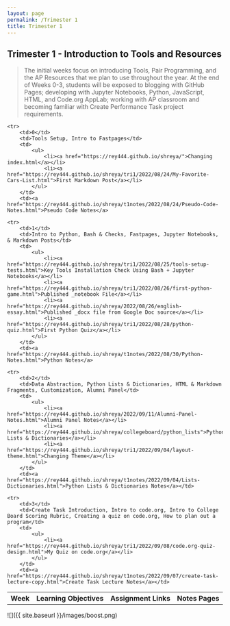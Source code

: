 ```yaml
---
layout: page
permalink: /Trimester 1
title: Trimester 1
---
```

## Trimester 1 - Introduction to Tools and Resources
> The initial weeks focus on introducing Tools, Pair Programming, and the AP Resources that we plan to use throughout the year. At the end of Weeks 0-3, students will be exposed to blogging with GitHub Pages; developing with Jupyter Notebooks, Python, JavaScript, HTML, and Code.org AppLab; working with AP classroom and becoming familiar with Create Performance Task project requirements.


<table>
    <tr>
     <th>Week</th>
     <th>Learning Objectives</th>
     <th>Assignment Links</th>
     <th>Notes Pages</th>
    </tr>
    
    <tr>
        <td>0</td>
        <td>Tools Setup, Intro to Fastpages</td>
        <td>
            <ul>
                <li><a href="https://rey444.github.io/shreya/">Changing index.html</a></li>
                <li><a href="https://rey444.github.io/shreya/tri1/2022/08/24/My-Favorite-Cars-List.html">First Markdown Post</a></li>
            </ul>
        </td>
        <td><a href="https://rey444.github.io/shreya/t1notes/2022/08/24/Pseudo-Code-Notes.html">Pseudo Code Notes</a>

    <tr>
        <td>1</td>
        <td>Intro to Python, Bash & Checks, Fastpages, Jupyter Notebooks, & Markdown Posts</td>
        <td>
            <ul>
                <li><a href="https://rey444.github.io/shreya/tri1/2022/08/25/tools-setup-tests.html">Key Tools Installation Check Using Bash + Jupyter Notebooks</a></li>
                <li><a href="https://rey444.github.io/shreya/tri1/2022/08/26/first-python-game.html">Published _notebook File</a></li>
                <li><a href="https://rey444.github.io/shreya/2022/08/26/english-essay.html">Published _docx file from Google Doc source</a></li>
                <li><a href="https://rey444.github.io/shreya/tri1/2022/08/28/python-quiz.html">First Python Quiz</a></li>
            </ul>
        </td>
        <td><a href="https://rey444.github.io/shreya/t1notes/2022/08/30/Python-Notes.html">Python Notes</a>

    <tr>
        <td>2</td>
        <td>Data Abstraction, Python Lists & Dictionaries, HTML & Markdown Fragments, Customization, Alumni Panel</td>
        <td>
            <ul>
                <li><a href="https://rey444.github.io/shreya/2022/09/11/Alumni-Panel-Notes.html">Alumni Panel Notes</a></li>
                <li><a href="https://rey444.github.io/shreya/collegeboard/python_lists">Python Lists & Dictionaries</a></li>
                <li><a href="https://rey444.github.io/shreya/tri1/2022/09/04/layout-theme.html">Changing Theme</a></li>
            </ul>
        </td>
        <td><a href="https://rey444.github.io/shreya/t1notes/2022/09/04/Lists-Dictionaries.html">Python Lists & Dictionaries Notes</a></td>
    
    <tr>
        <td>3</td>
        <td>Create Task Introduction, Intro to code.org, Intro to College Board Scoring Rubric, Creating a quiz on code.org, How to plan out a program</td>
        <td>
            <ul>
                <li><a href="https://rey444.github.io/shreya/tri1/2022/09/08/code.org-quiz-design.html">My Quiz on code.org</a></li>
            </ul>
        </td>
        <td><a href="https://rey444.github.io/shreya/t1notes/2022/09/07/create-task-lecture-copy.html">Create Task Lecture Notes</a></td>
</table>

![]({{ site.baseurl }}/images/boost.png)
